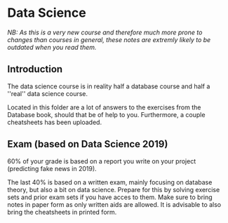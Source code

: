 # Data Science

*NB: As this is a very new course and therefore much more prone to changes than courses in general, these notes are extremly likely to be outdated when you read them.*

## Introduction
The data science course is in reality half a database course and half a ''real'' data science course.



Located in this folder are a lot of answers to the exercises from the Database book, should that be of help to you. Furthermore, a couple cheatsheets has been uploaded.



## Exam (based on Data Science 2019)
60% of your grade is based on a report you write on your project (predicting fake news in 2019).

The last 40% is based on a written exam, mainly focusing on database theory, but also a bit on data science.
Prepare for this by solving exercise sets and prior exam sets if you have acces to them. Make sure to bring notes in paper form as only written aids are allowed. It is advisable to also bring the cheatsheets in printed form.